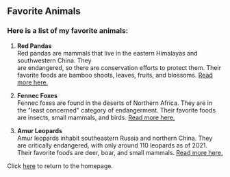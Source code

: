 ## Favorite Animals
### Here is a list of my favorite animals:

1. **Red Pandas**  
  Red pandas are mammals that live in the eastern Himalayas and southwestern China. They  
  are endangered, so there are conservation efforts to protect them. Their favorite foods are 
  bamboo shoots, leaves, fruits, and blossoms. [Read more here.](https://en.wikipedia.org/wiki/Red_panda)
  
2. **Fennec Foxes**   
  Fennec foxes are found in the deserts of Northern Africa. They are in the "least concerned" 
  category of endangerment. Their favorite foods are insects, small mammals, and birds. [Read more here.](https://en.wikipedia.org/wiki/Fennec_fox)
  
3. **Amur Leopards**   
  Amur leopards inhabit southeastern Russia and northern China. They are critically endangered, 
  with only around 110 leopards as of 2021. Their favorite foods are deer, boar, and small mammals.
  [Read more here.](https://en.wikipedia.org/wiki/Amur_leopard)
  
  Click [here](README.md) to return to the homepage.
